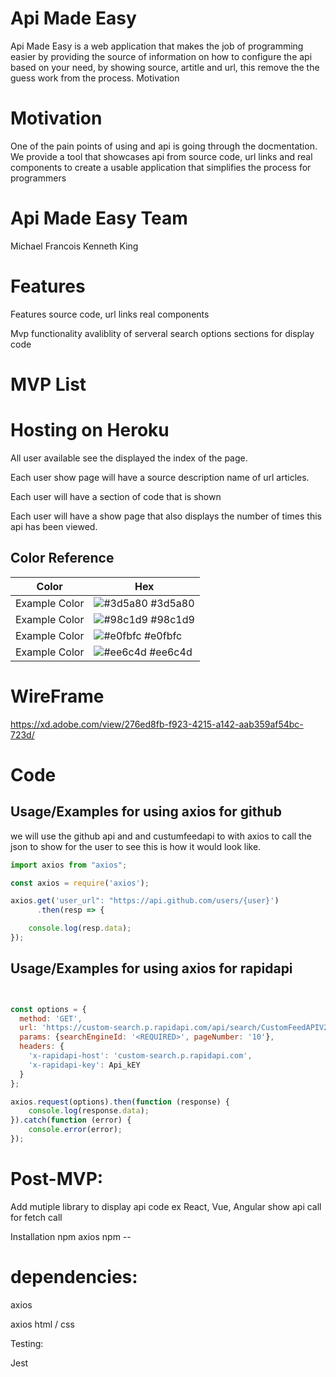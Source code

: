 

# Api Made Easy 

Api Made Easy is a web application that makes the job of programming easier by providing the source of information on how to configure the api based on your need, by showing source, artitle and url, this remove the the guess work from the process.
Motivation

# Motivation 

One of the pain points of using and api is going through the docmentation. We provide a tool that showcases api from source code, url links and real components to create a usable application that simplifies the process for programmers

# Api Made Easy Team 

Michael Francois Kenneth King 

# Features

Features source code, url links real components

Mvp functionality avaliblity of serveral search options sections for display code

# MVP List

# Hosting on Heroku 

All user available see the displayed the index of the page.

Each user show page will have a 
     source
     description
     name of url
     articles.

Each user will have a section of code that is shown

Each  user will have a show page that also displays the number of times this api has been viewed.




## Color Reference

| Color             | Hex                                                                |
| ----------------- | ------------------------------------------------------------------ |
| Example Color | ![#3d5a80](https://via.placeholder.com/10/0a192f?text=+) #3d5a80 |
| Example Color | ![#98c1d9](https://via.placeholder.com/10/f8f8f8?text=+) #98c1d9 |
| Example Color | ![#e0fbfc](https://via.placeholder.com/10/00b48a?text=+) #e0fbfc |
| Example Color | ![#ee6c4d](https://via.placeholder.com/10/00b48a?text=+) #ee6c4d |


# WireFrame 
https://xd.adobe.com/view/276ed8fb-f923-4215-a142-aab359af54bc-723d/

# Code

## Usage/Examples for using axios for github

we will use the github api and and  custumfeedapi to with axios to call the json to show for the user to see
this is how it would look like. 


```javascript
import axios from "axios";

const axios = require('axios');

axios.get('user_url": "https://api.github.com/users/{user}')
      .then(resp => {

    console.log(resp.data);
});
```
## Usage/Examples for using axios for rapidapi
```javascript


const options = {
  method: 'GET',
  url: 'https://custom-search.p.rapidapi.com/api/search/CustomFeedAPIV2',
  params: {searchEngineId: '<REQUIRED>', pageNumber: '10'},
  headers: {
    'x-rapidapi-host': 'custom-search.p.rapidapi.com',
    'x-rapidapi-key': Api_kEY
  }
};

axios.request(options).then(function (response) {
	console.log(response.data);
}).catch(function (error) {
	console.error(error);
});
```

# Post-MVP: 

Add mutiple library to display api code ex React, Vue, Angular show api call for fetch call

Installation npm axios npm --

# dependencies: 
axios


axios html / css

Testing:

Jest



